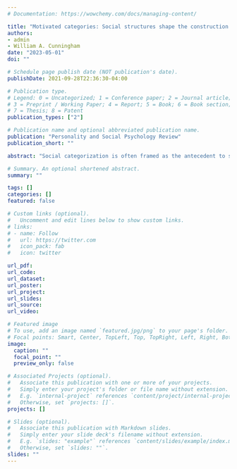 ```yaml
---
# Documentation: https://wowchemy.com/docs/managing-content/

title: "Motivated categories: Social structures shape the construction of social categories through attentional mechanisms"
authors:
- admin
- William A. Cunningham
date: "2023-05-01"
doi: ""

# Schedule page publish date (NOT publication's date).
publishDate: 2021-09-28T22:36:30-04:00

# Publication type.
# Legend: 0 = Uncategorized; 1 = Conference paper; 2 = Journal article;
# 3 = Preprint / Working Paper; 4 = Report; 5 = Book; 6 = Book section;
# 7 = Thesis; 8 = Patent
publication_types: ["2"]

# Publication name and optional abbreviated publication name.
publication: "Personality and Social Psychology Review"
publication_short: ""

abstract: "Social categorization is often framed as the antecedent to stereotyping, with perceivers rationally sorting the social world on the basis of perceptually salient categories before applying biased or motivated beliefs about those categories. Here, we instead suggest that the construction of social categories by individuals is itself subject to motivational influences, such that perceivers will attend to a given dimension of social categorization (e.g., race or gender) insofar as doing so fits within their motivations. Drawing from classic conceptualizations of social structure as the interplay of schemas and resources, we focus on how the motivations for shared schemas and for material benefits or resources may shape attention to social category dimensions. We outline the potential cognitive mechanisms through which these motivations may act on attention, before discussing implications of this model for individual differences, conceptualizations of social categorization as rational information reduction, and prejudice reduction."

# Summary. An optional shortened abstract.
summary: ""

tags: []
categories: []
featured: false

# Custom links (optional).
#   Uncomment and edit lines below to show custom links.
# links:
# - name: Follow
#   url: https://twitter.com
#   icon_pack: fab
#   icon: twitter

url_pdf:
url_code:
url_dataset:
url_poster:
url_project:
url_slides:
url_source:
url_video:

# Featured image
# To use, add an image named `featured.jpg/png` to your page's folder. 
# Focal points: Smart, Center, TopLeft, Top, TopRight, Left, Right, BottomLeft, Bottom, BottomRight.
image:
  caption: ""
  focal_point: ""
  preview_only: false

# Associated Projects (optional).
#   Associate this publication with one or more of your projects.
#   Simply enter your project's folder or file name without extension.
#   E.g. `internal-project` references `content/project/internal-project/index.md`.
#   Otherwise, set `projects: []`.
projects: []

# Slides (optional).
#   Associate this publication with Markdown slides.
#   Simply enter your slide deck's filename without extension.
#   E.g. `slides: "example"` references `content/slides/example/index.md`.
#   Otherwise, set `slides: ""`.
slides: ""
---
```

